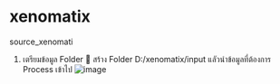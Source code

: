 # xenomatix
source_xenomati

1. เตรียมข้อมูล Folder
    📁 สร้าง Folder D:/xenomatix/input แลัวนำข้อมูลที่ต้องการ Process เข้าไป
![image](https://github.com/user-attachments/assets/ee0c8a1b-e6ba-4eed-b689-d1bd0d4f748d)
